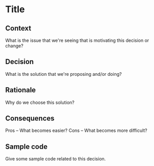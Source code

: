 # Title

## Context

What is the issue that we're seeing that is motivating this decision or change?

## Decision

What is the solution that we're proposing and/or doing?

## Rationale

Why do we choose this solution?

## Consequences

Pros – What becomes easier? Cons – What becomes more difficult?

## Sample code

Give some sample code related to this decision.


